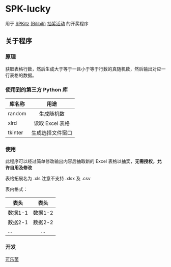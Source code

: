 # SPK-lucky
用于 [SPKitz](https://spk.foehn.club/) [(Bilibili)](https://space.bilibili.com/252967669) [抽奖活动](https://spk.foehn.club/special-event/229/) 的开奖程序

## 关于程序

### 原理
获取表格行数，然后生成大于等于一且小于等于行数的真随机数，然后输出对应一行表格的数据。

### 使用到的第三方 Python 库
库名称|用途
---|:--:|
random|生成随机数
xlrd|读取 Excel 表格
tkinter|生成选择文件窗口

### 使用
此程序可以经过简单修改输出内容后抽取新的 Excel 表格以抽奖，**无需授权，允许自用及修改**

表格拓展名为 .xls 注意不支持 .xlsx 及 .csv 

表内格式：

表头|表头
---|:--:|
数据1-1|数据1-2
数据2-1|数据2-2
...|...

### 开发
[可乐菌](https://blog.ke-lejun.xyz)
